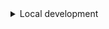 <details>
  <summary>Local development</summary>

- Clone this repository
- Install latest LTS version of [Node.js](https://nodejs.org/en/)
- Enable [Corepack](https://github.com/nodejs/corepack) using `corepack enable`
- Install dependencies using `pnpm install`
- Start development server using `pnpm dev`
- Open [http://localhost:3000](http://localhost:3000) in your browser

</details>
